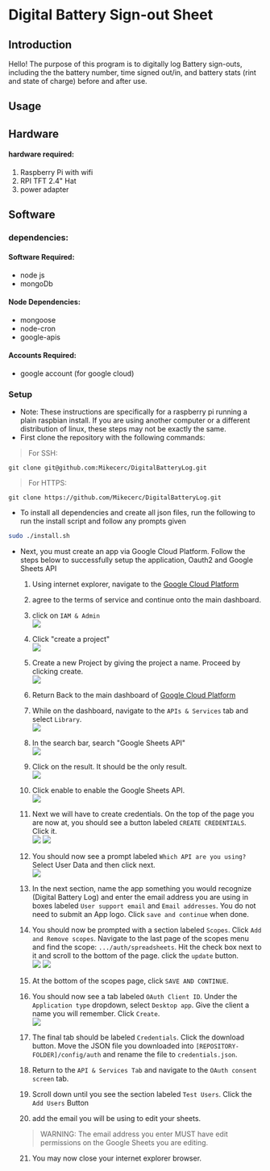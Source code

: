 # Digital Battery Sign-out Sheet

## Introduction
Hello! The purpose of this program is to digitally log Battery sign-outs, including the the battery number, time signed out/in, and battery stats (rint and state of charge) before and after use.

## Usage


## Hardware

#### hardware required: 
1. Raspberry Pi with wifi
3. RPI TFT 2.4" Hat
4. power adapter

## Software


### dependencies:

#### Software Required:
* node js 
* mongoDb

#### Node Dependencies:
* mongoose
* node-cron
* google-apis 

#### Accounts Required:
* google account (for google cloud)   

### Setup
* Note: These instructions are specifically for a raspberry pi running a plain raspbian install. If you are using another computer or a different distribution of linux, these steps may not be exactly the same.
* First clone the repository with the following commands:

> For SSH: 
```
git clone git@github.com:Mikecerc/DigitalBatteryLog.git
```

> For HTTPS: 
```
git clone https://github.com/Mikecerc/DigitalBatteryLog.git
```
* To install all dependencies and create all json files, run the following to run the install script and follow any prompts given
```bash
sudo ./install.sh
```
* Next, you must create an app via Google Cloud Platform. Follow the steps below to successfully setup the application, Oauth2 and Google Sheets API
    1. Using internet explorer, navigate to the [Google Cloud Platform](https://console.cloud.google.com)
    2. agree to the terms of service and continue onto the main dashboard.
    3. click on `IAM & Admin`\
    ![](https://github.com/Mikecerc/DigitalBatteryLog/blob/readme-dev/.github/images/IAM-sc.png?raw=true) 
    
    4. Click "create a project"<br> 
    ![](https://github.com/Mikecerc/DigitalBatteryLog/blob/readme-dev/.github/images/createProj.png?raw=true)
    5. Create a new Project by giving the project a name. Proceed by clicking create.<br>
    ![](https://github.com/Mikecerc/DigitalBatteryLog/blob/readme-dev/.github/images/newProj.png?raw=true) 
    6. Return Back to the main dashboard of [Google Cloud Platform](https://console.cloud.google.com)
    7. While on the dashboard, navigate to the `APIs & Services` tab and select `Library`.<br>
    ![](https://github.com/Mikecerc/DigitalBatteryLog/blob/readme-dev/.github/images/ApiandSer.png?raw=true) 
    8. In the search bar, search "Google Sheets API"<br>
    ![](https://github.com/Mikecerc/DigitalBatteryLog/blob/readme-dev/.github/images/Api%20lib.png?raw=true)
    9. Click on the result. It should be the only result.<br>
    ![](https://github.com/Mikecerc/DigitalBatteryLog/blob/readme-dev/.github/images/SheetsApi.png?raw=true)
    10. Click enable to enable the Google Sheets API.<br>
    ![](https://github.com/Mikecerc/DigitalBatteryLog/blob/readme-dev/.github/images/EnableApi.png?raw=true)
    11. Next we will have to create credentials. On the top of the page you are now at, you should see a button labeled `CREATE CREDENTIALS`. Click it.<br>
    ![](https://github.com/Mikecerc/DigitalBatteryLog/blob/readme-dev/.github/images/SheetsApiManage.png?raw=true)
    ![](https://github.com/Mikecerc/DigitalBatteryLog/blob/readme-dev/.github/images/createCredentials.png?raw=true)
    12. You should now see a prompt labeled `Which API are you using?` Select User Data and then click next. <br>
    ![](https://github.com/Mikecerc/DigitalBatteryLog/blob/readme-dev/.github/images/SelectApi.png?raw=true)
    13. In the next section, name the app something you would recognize (Digital Battery Log) and enter the email address you are using in boxes labeled `User support email` and `Email addresses`. You do not need to submit an App logo. Click `save and continue` when done. 
    14. You should now be prompted with a section labeled `Scopes`. Click `Add and Remove scopes`. Navigate to the last page of the scopes menu and find the scope: `.../auth/spreadsheets`. Hit the check box next to it and scroll to the bottom of the page. click the `update` button. <br>
    ![](https://github.com/Mikecerc/DigitalBatteryLog/blob/readme-dev/.github/images/scopes.png?raw=true)
    ![](https://github.com/Mikecerc/DigitalBatteryLog/blob/readme-dev/.github/images/select%20scopes.png?raw=true)
    15. At the bottom of the scopes page, click `SAVE AND CONTINUE`. 
    16. You should now see a tab labeled `OAuth Client ID`. Under the `Application type` dropdown, select `Desktop app`. Give the client a name you will remember. Click `Create`. <br>
    ![](https://github.com/Mikecerc/DigitalBatteryLog/blob/readme-dev/.github/images/OAuth.png?raw=true)
    17. The final tab should be labeled `Credentials`. Click the download button. Move the JSON file you downloaded into `[REPOSITORY-FOLDER]/config/auth` and rename the file to `credentials.json`. 
    18. Return to the `API & Services Tab` and navigate to the `OAuth consent screen` tab. <br>
    ![]()
    19. Scroll down until you see the section labeled `Test Users`. Click the `Add Users` Button
    20. add the email you will be using to edit your sheets. <br> 
    > WARNING: The email address you enter MUST have edit permissions on the Google Sheets you are editing.
    21. You may now close your internet explorer browser.
    



